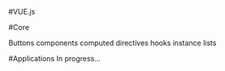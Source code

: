 #VUE.js

#Core

Buttons
components
computed
directives
hooks
instance
lists

#Applications
In progress...